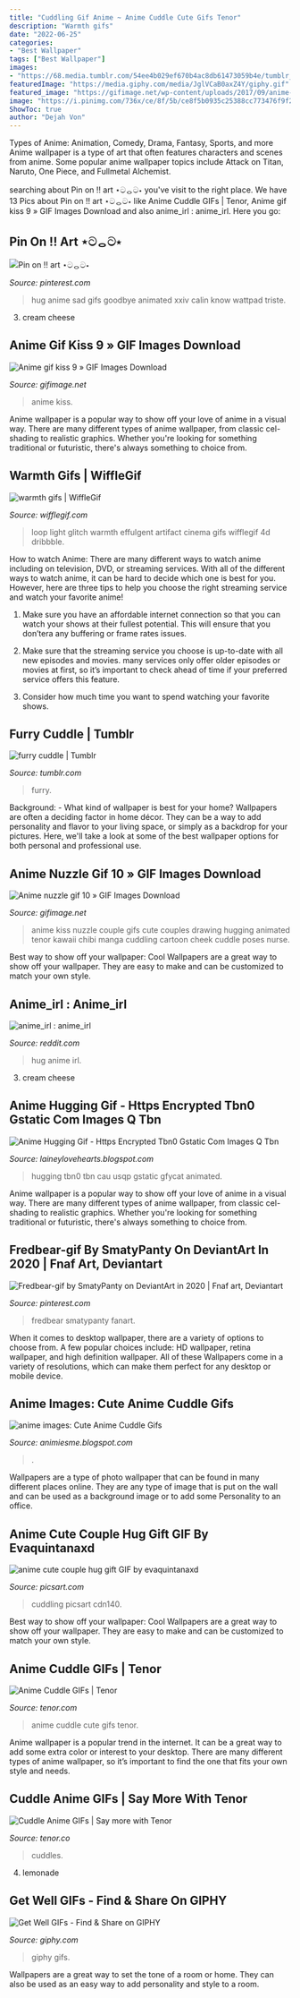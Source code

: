 ```yaml
---
title: "Cuddling Gif Anime ~ Anime Cuddle Cute Gifs Tenor"
description: "Warmth gifs"
date: "2022-06-25"
categories:
- "Best Wallpaper"
tags: ["Best Wallpaper"]
images:
- "https://68.media.tumblr.com/54ee4b029ef670b4ac8db61473059b4e/tumblr_nhtyeutivL1tck6f4o3_500.jpg"
featuredImage: "https://media.giphy.com/media/JglVCaB0axZ4Y/giphy.gif"
featured_image: "https://gifimage.net/wp-content/uploads/2017/09/anime-nuzzle-gif-10.gif"
image: "https://i.pinimg.com/736x/ce/8f/5b/ce8f5b0935c25388cc773476f9f28e06.jpg"
ShowToc: true
author: "Dejah Von"
---
```



Types of Anime: Animation, Comedy, Drama, Fantasy, Sports, and more
Anime wallpaper is a type of art that often features characters and scenes from anime. Some popular anime wallpaper topics include Attack on Titan, Naruto, One Piece, and Fullmetal Alchemist.

	

		
searching about Pin on !! art ⋆ටᆼට⋆ you've visit to the right place. We have 13 Pics about Pin on !! art ⋆ටᆼට⋆ like Anime Cuddle GIFs | Tenor, Anime gif kiss 9 » GIF Images Download and also anime_irl : anime_irl. Here you go:
		
    
## Pin On !! Art ⋆ටᆼට⋆

<img loading=lazy src="https://i.pinimg.com/originals/5a/a4/d7/5aa4d783948c46752eabba352952a1a1.gif" onerror="this.onerror=null;this.src='https://tse2.mm.bing.net/th?id=OIP.u8YX9W1L8wCOwIr9HPLnngHaDk&amp;pid=15.1';" alt="Pin on !! art ⋆ටᆼට⋆">

_Source: pinterest.com_

>hug anime sad gifs goodbye animated xxiv calin know wattpad triste. 

	

3. cream cheese 

    
## Anime Gif Kiss 9 » GIF Images Download

<img loading=lazy src="https://gifimage.net/wp-content/uploads/2017/09/anime-gif-kiss-9.gif" onerror="this.onerror=null;this.src='https://tse4.mm.bing.net/th?id=OIP.-U47SLatLhgOobtNvPJ4_QHaEI&amp;pid=15.1';" alt="Anime gif kiss 9 » GIF Images Download">

_Source: gifimage.net_

>anime kiss. 

	

Anime wallpaper is a popular way to show off your love of anime in a visual way. There are many different types of anime wallpaper, from classic cel-shading to realistic graphics. Whether you're looking for something traditional or futuristic, there's always something to choice from.

    
## Warmth Gifs | WiffleGif

<img loading=lazy src="http://37.media.tumblr.com/1ffb393da8a171015526ca2173d47d5c/tumblr_n5w80qzqwV1qb7g9eo1_400.gif" onerror="this.onerror=null;this.src='https://tse1.mm.bing.net/th?id=OIP.Wfsz9e0hEcpy6zJdjYe7pQAAAA&amp;pid=15.1';" alt="warmth gifs | WiffleGif">

_Source: wifflegif.com_

>loop light glitch warmth effulgent artifact cinema gifs wifflegif 4d dribbble. 

	

How to watch Anime: There are many different ways to watch anime including on television, DVD, or streaming services.
With all of the different ways to watch anime, it can be hard to decide which one is best for you. However, here are three tips to help you choose the right streaming service and watch your favorite anime!
1. Make sure you have an affordable internet connection so that you can watch your shows at their fullest potential. This will ensure that you don’tera any buffering or frame rates issues.

2. Make sure that the streaming service you choose is up-to-date with all new episodes and movies. many services only offer older episodes or movies at first, so it’s important to check ahead of time if your preferred service offers this feature.

3. Consider how much time you want to spend watching your favorite shows.

    
## Furry Cuddle | Tumblr

<img loading=lazy src="https://68.media.tumblr.com/54ee4b029ef670b4ac8db61473059b4e/tumblr_nhtyeutivL1tck6f4o3_500.jpg" onerror="this.onerror=null;this.src='https://tse1.mm.bing.net/th?id=OIP.u_ibiaTrVTyAU9FhX162vAHaKG&amp;pid=15.1';" alt="furry cuddle | Tumblr">

_Source: tumblr.com_

>furry. 

	

Background: - What kind of wallpaper is best for your home?
Wallpapers are often a deciding factor in home décor. They can be a way to add personality and flavor to your living space, or simply as a backdrop for your pictures. Here, we'll take a look at some of the best wallpaper options for both personal and professional use.

    
## Anime Nuzzle Gif 10 » GIF Images Download

<img loading=lazy src="https://gifimage.net/wp-content/uploads/2017/09/anime-nuzzle-gif-10.gif" onerror="this.onerror=null;this.src='https://tse4.mm.bing.net/th?id=OIP.duxYyuAbOI56n924tawHvgAAAA&amp;pid=15.1';" alt="Anime nuzzle gif 10 » GIF Images Download">

_Source: gifimage.net_

>anime kiss nuzzle couple gifs cute couples drawing hugging animated tenor kawaii chibi manga cuddling cartoon cheek cuddle poses nurse. 

	

Best way to show off your wallpaper:
Cool Wallpapers are a great way to show off your wallpaper. They are easy to make and can be customized to match your own style.

    
## Anime_irl : Anime_irl

<img loading=lazy src="https://media.tenor.com/images/aab83bd3725feeaccb9929f8ca964db9/tenor.gif" onerror="this.onerror=null;this.src='https://tse2.mm.bing.net/th?id=OIP.qrg703Jf7qzLmSn4ypZNuQAAAA&amp;pid=15.1';" alt="anime_irl : anime_irl">

_Source: reddit.com_

>hug anime irl. 

	

3. cream cheese 

    
## Anime Hugging Gif - Https Encrypted Tbn0 Gstatic Com Images Q Tbn

<img loading=lazy src="https://thumbs.gfycat.com/SprySlimyAdamsstaghornedbeetle-small.gif" onerror="this.onerror=null;this.src='https://tse4.mm.bing.net/th?id=OIP.0blvRB5pvR49k-qsO7Q3RQAAAA&amp;pid=15.1';" alt="Anime Hugging Gif - Https Encrypted Tbn0 Gstatic Com Images Q Tbn">

_Source: laineylovehearts.blogspot.com_

>hugging tbn0 tbn cau usqp gstatic gfycat animated. 

	

Anime wallpaper is a popular way to show off your love of anime in a visual way. There are many different types of anime wallpaper, from classic cel-shading to realistic graphics. Whether you're looking for something traditional or futuristic, there's always something to choice from.

    
## Fredbear-gif By SmatyPanty On DeviantArt In 2020 | Fnaf Art, Deviantart

<img loading=lazy src="https://i.pinimg.com/736x/ce/8f/5b/ce8f5b0935c25388cc773476f9f28e06.jpg" onerror="this.onerror=null;this.src='https://tse1.mm.bing.net/th?id=OIP.RiTkkCFyRtpgM_qkGDcEjAAAAA&amp;pid=15.1';" alt="Fredbear-gif by SmatyPanty on DeviantArt in 2020 | Fnaf art, Deviantart">

_Source: pinterest.com_

>fredbear smatypanty fanart. 

	

When it comes to desktop wallpaper, there are a variety of options to choose from. A few popular choices include: HD wallpaper, retina wallpaper, and high definition wallpaper. All of these Wallpapers come in a variety of resolutions, which can make them perfect for any desktop or mobile device. 

    
## Anime Images: Cute Anime Cuddle Gifs

<img loading=lazy src="https://media.tenor.com/images/c2e5126c39ad5f3a1a2ae31f3e784da8/tenor.gif" onerror="this.onerror=null;this.src='https://tse3.mm.bing.net/th?id=OIP.wuUSbDmtXzoaKuMfPnhNqAAAAA&amp;pid=15.1';" alt="anime images: Cute Anime Cuddle Gifs">

_Source: animiesme.blogspot.com_

>. 

	



Wallpapers are a type of photo wallpaper that can be found in many different places online. They are any type of image that is put on the wall and can be used as a background image or to add some Personality to an office.

    
## Anime Cute Couple Hug Gift GIF By Evaquintanaxd

<img loading=lazy src="https://cdn140.picsart.com/293996521005201.gif?to=min&amp;r=1024" onerror="this.onerror=null;this.src='https://tse4.mm.bing.net/th?id=OIP.WR3XoE9x5Q0iw6hbar1QTAHaCW&amp;pid=15.1';" alt="anime cute couple hug gift GIF by evaquintanaxd">

_Source: picsart.com_

>cuddling picsart cdn140. 

	

Best way to show off your wallpaper:
Cool Wallpapers are a great way to show off your wallpaper. They are easy to make and can be customized to match your own style.

    
## Anime Cuddle GIFs | Tenor

<img loading=lazy src="https://media.tenor.com/images/9c6894687c92be974c3720a340b2864e/tenor.gif" onerror="this.onerror=null;this.src='https://tse2.mm.bing.net/th?id=OIP.nGiUaHySvpdMNyCjQLKGTgAAAA&amp;pid=15.1';" alt="Anime Cuddle GIFs | Tenor">

_Source: tenor.com_

>anime cuddle cute gifs tenor. 

	

Anime wallpaper is a popular trend in the internet. It can be a great way to add some extra color or interest to your desktop. There are many different types of anime wallpaper, so it’s important to find the one that fits your own style and needs.

    
## Cuddle Anime GIFs | Say More With Tenor

<img loading=lazy src="https://media.tenor.co/images/12bd3df35f7ce4479c69cf9a62303fee/raw" onerror="this.onerror=null;this.src='https://tse3.mm.bing.net/th?id=OIP.Er0981985Eecac-aYjA_7gHaDt&amp;pid=15.1';" alt="Cuddle Anime GIFs | Say more with Tenor">

_Source: tenor.co_

>cuddles. 

	

4. lemonade 

    
## Get Well GIFs - Find &amp; Share On GIPHY

<img loading=lazy src="https://media.giphy.com/media/JglVCaB0axZ4Y/giphy.gif" onerror="this.onerror=null;this.src='https://tse3.mm.bing.net/th?id=OIP.hW6A--LSzjr4Zmt-0tMzFgHaEJ&amp;pid=15.1';" alt="Get Well GIFs - Find &amp; Share on GIPHY">

_Source: giphy.com_

>giphy gifs. 

	

Wallpapers are a great way to set the tone of a room or home. They can also be used as an easy way to add personality and style to a room.

